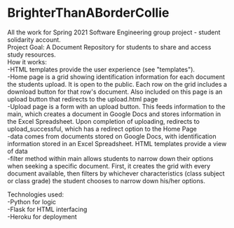 # BrighterThanABorderCollie
All the work for Spring 2021 Software Engineering group project - student solidarity account. <br />
Project Goal: A Document Repository for students to share and access study resources. <br />
How it works: <br />
-HTML templates provide the user experience (see "templates"). <br />
-Home page is a grid showing identification information for each document the students upload. It is open to the public. Each row on the grid includes a download button for that row's document. Also included on this page is an upload button that redirects to the upload.html page <br />
-Upload page is a form with an upload button. This feeds information to the main, which creates a document in Google Docs and stores information in the Excel Spreadsheet. Upon completion of uploading, redirects to upload_successful, which has a redirect option to the Home Page <br />
-data comes from documents stored on Google Docs, with identification information stored in an Excel Spreadsheet. HTML templates provide a view of data <br />
-filter method within main allows students to narrow down their options when seeking a specific document. First, it creates the grid with every document available, then filters by whichever characteristics (class subject or class grade) the student chooses to narrow down his/her options.

Technologies used: <br />
-Python for logic <br />
-Flask for HTML interfacing <br />
-Heroku for deployment <br />